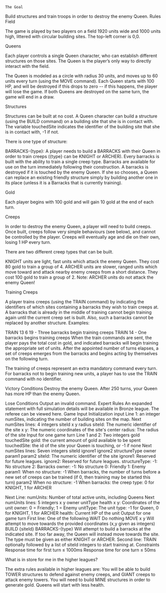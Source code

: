 	The Goal
Build structures and train troops in order to destroy the enemy Queen.
 	Rules
Field

The game is played by two players on a field 1920 units wide and 1000 units high, littered with circular building sites. The top-left corner is 0,0.

 
Queens

Each player controls a single Queen character, who can establish different structures on those sites. The Queen is the player’s only way to directly interact with the field.

The Queen is modeled as a circle with radius 30 units, and moves up to 60 units every turn (using the MOVE command). Each Queen starts with 100 HP, and will be destroyed if this drops to zero -- if this happens, the player will lose the game. If both Queens are destroyed on the same turn, the game will end in a draw.

 
Structures

Structures can be built at no cost. A Queen character can build a structure (using the BUILD command) on a building site that she is in contact with. The variable touchedSite indicates the identifier of the building site that she is in contact with, -1 if not.

There is one type of structure:

BARRACKS-{type}: A player needs to build a BARRACKS with their Queen in order to train creeps ({type} can be KNIGHT or ARCHER). Every barracks is built with the ability to train a single creep type. Barracks are available for use on the turn immediately following their construction. A barracks is destroyed if it is touched by the enemy Queen.
If she so chooses, a Queen can replace an existing friendly structure simply by building another one in its place (unless it is a Barracks that is currently training).

 
Gold

Each player begins with 100 gold and will gain 10 gold at the end of each turn.

 
Creeps

In order to destroy the enemy Queen, a player will need to build creeps. Once built, creeps follow very simple behaviours (see below), and cannot be controlled by the player. Creeps will eventually age and die on their own, losing 1 HP every turn.

There are two different creep types that can be built.

KNIGHT units are light, fast units which attack the enemy Queen. They cost 80 gold to train a group of 4.
ARCHER units are slower, ranged units which move toward and attack nearby enemy creeps from a short distance. They cost 100 gold to train a group of 2. Note: ARCHER units do not attack the enemy Queen!
 
Training Creeps

A player trains creeps (using the TRAIN command) by indicating the identifiers of which sites containing a barracks they wish to train creeps at. A barracks that is already in the middle of training cannot begin training again until the current creep set is built. Also, such a barracks cannot be replaced by another structure. Examples:

TRAIN 13 6 19 - Three barracks begin training creeps
TRAIN 14 - One barracks begins training creeps
When the train commands are sent, the player pays the total cost in gold, and indicated barracks will begin training the appropriate set of units. After the appointed number of turns elapses, a set of creeps emerges from the barracks and begins acting by themselves on the following turn.

The training of creeps represent an extra mandatory command every turn. For barracks not to begin training new units, a player has to use the TRAIN command with no identifier.

 

 
Victory Conditions
Destroy the enemy Queen.
After 250 turns, your Queen has more HP than the enemy Queen.
 
Lose Conditions
Output an invalid command.
 	Expert Rules
An expanded statement with full simulation details will be available in Bronze league.
The referee can be viewed here.
 	Game Input
Initialization input
Line 1: an integer numSites, indicating the number of building sites on the map.
Next numSites lines: 4 integers siteId x y radius
siteId: The numeric identifier of the site
x y: The numeric coordinates of the site's center
radius: The radius of the site
Input for one game turn
Line 1 and 2: Two integers gold touchedSite
gold: the current amount of gold available to be spent
touchedSite: the id of the site your Queen is touching, or -1 if none
Next numSites lines: Seven integers siteId ignore1 ignore2 structureType owner param1 param2
siteId: The numeric identifier of the site
ignore1: Reserved for future leagues.
ignore2: Reserved for future leagues.
structureType:
-1: No structure
2: Barracks
owner:
-1: No structure
0: Friendly
1: Enemy
param1:
When no structure: -1
When barracks, the number of turns before a new set of creeps can be trained (if 0, then training may be started this turn)
param2
When no structure: -1
When barracks: the creep type: 0 for KNIGHT, 1 for ARCHER

Next Line: numUnits: Number of total active units, including Queens
Next numUnits lines: 5 integers x y owner unitType health
x y: Coordinates of the unit
owner: 0 = Friendly; 1 = Enemy
unitType: The unit type: -1 for Queen, 0 for KNIGHT, 1 for ARCHER
health: Current HP of the unit
Output for one game turn
First line: One of the following
WAIT Do nothing
MOVE x y Will attempt to move towards the provided coordinates (x,y given as integers)
BUILD {siteId} BARRACKS-{type} Will attempt to build a barracks at the indicated site. If too far away, the Queen will instead move towards the site. The type must be given as either KNIGHT or ARCHER.
Second line: TRAIN optionally followed by a list of siteId integers to start training at.
Constraints
Response time for first turn ≤ 1000ms
Response time for one turn ≤ 50ms

What is in store for me in the higher leagues?

The extra rules available in higher leagues are:
You will be able to build TOWER structures to defend against enemy creeps, and GIANT creeps to attack enemy towers.
You will need to build MINE structures in order to generate gold.
Queens will start with less health.